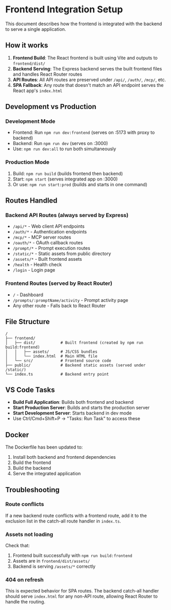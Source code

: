 # Frontend Integration Setup

This document describes how the frontend is integrated with the backend to serve a single application.

## How it works

1. **Frontend Build**: The React frontend is built using Vite and outputs to `frontend/dist/`
2. **Backend Serving**: The Express backend serves the built frontend files and handles React Router routes
3. **API Routes**: All API routes are preserved under `/api/`, `/auth/`, `/mcp/`, etc.
4. **SPA Fallback**: Any route that doesn't match an API endpoint serves the React app's `index.html`

## Development vs Production

### Development Mode
- Frontend: Run `npm run dev:frontend` (serves on :5173 with proxy to backend)
- Backend: Run `npm run dev` (serves on :3000)
- Use: `npm run dev:all` to run both simultaneously

### Production Mode
1. Build: `npm run build` (builds frontend then backend)
2. Start: `npm start` (serves integrated app on :3000)
3. Or use: `npm run start:prod` (builds and starts in one command)

## Routes Handled

### Backend API Routes (always served by Express)
- `/api/*` - Web client API endpoints
- `/auth/*` - Authentication endpoints
- `/mcp/*` - MCP server routes
- `/oauth/*` - OAuth callback routes
- `/prompt/*` - Prompt execution routes
- `/static/*` - Static assets from public directory
- `/assets/*` - Built frontend assets
- `/health` - Health check
- `/login` - Login page

### Frontend Routes (served by React Router)
- `/` - Dashboard
- `/prompts/:promptName/activity` - Prompt activity page
- Any other route - Falls back to React Router

## File Structure

```
/
├── frontend/
│   ├── dist/           # Built frontend (created by npm run build:frontend)
│   │   ├── assets/     # JS/CSS bundles
│   │   └── index.html  # Main HTML file
│   └── src/            # Frontend source code
├── public/             # Backend static assets (served under /static/)
└── index.ts            # Backend entry point
```

## VS Code Tasks

- **Build Full Application**: Builds both frontend and backend
- **Start Production Server**: Builds and starts the production server
- **Start Development Server**: Starts backend in dev mode
- Use Ctrl/Cmd+Shift+P → "Tasks: Run Task" to access these

## Docker

The Dockerfile has been updated to:
1. Install both backend and frontend dependencies
2. Build the frontend
3. Build the backend
4. Serve the integrated application

## Troubleshooting

### Route conflicts
If a new backend route conflicts with a frontend route, add it to the exclusion list in the catch-all route handler in `index.ts`.

### Assets not loading
Check that:
1. Frontend built successfully with `npm run build:frontend`
2. Assets are in `frontend/dist/assets/`
3. Backend is serving `/assets/*` correctly

### 404 on refresh
This is expected behavior for SPA routes. The backend catch-all handler should serve `index.html` for any non-API route, allowing React Router to handle the routing.
